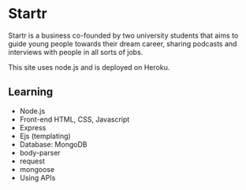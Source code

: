 # Startr

Startr is a business co-founded by two university students that aims to guide young people towards their dream career, 
sharing podcasts and interviews with people in all sorts of jobs. 


This site uses node.js and is deployed on Heroku. 

## Learning

- Node.js
- Front-end HTML, CSS, Javascript
- Express
- Ejs (templating)
- Database: MongoDB
- body-parser
- request
- mongoose
- Using APIs




